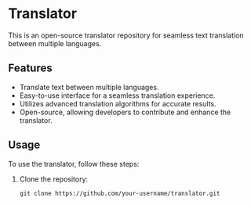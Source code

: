# Translator

This is an open-source translator repository for seamless text translation between multiple languages.

## Features

- Translate text between multiple languages.
- Easy-to-use interface for a seamless translation experience.
- Utilizes advanced translation algorithms for accurate results.
- Open-source, allowing developers to contribute and enhance the translator.

## Usage

To use the translator, follow these steps:

1. Clone the repository:
   ```git
   git clone https://github.com/your-username/translator.git

